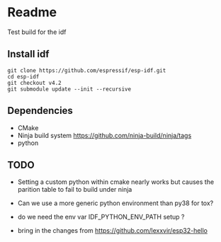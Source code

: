 # Readme

Test build for the idf

## Install idf

```
git clone https://github.com/espressif/esp-idf.git
cd esp-idf
git checkout v4.2
git submodule update --init --recursive
```

## Dependencies

  * CMake
  * Ninja build system
    https://github.com/ninja-build/ninja/tags
  * python


## TODO

  * Setting a custom python within cmake nearly works
    but causes the parition table to fail to build under ninja

  * Can we use a more generic python environment than py38 for tox?

  * do we need the env var IDF_PYTHON_ENV_PATH setup ?

  * bring in the changes from https://github.com/lexxvir/esp32-hello
